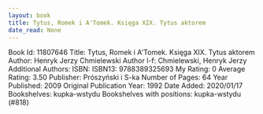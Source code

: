 ```yaml
---
layout: book
title: Tytus, Romek i A'Tomek. Księga XIX. Tytus aktorem
date_read: None
---
```


Book Id: 11807646
Title: Tytus, Romek i A'Tomek. Księga XIX. Tytus aktorem
Author: Henryk Jerzy Chmielewski
Author l-f: Chmielewski, Henryk Jerzy
Additional Authors: 
ISBN: 
ISBN13: 9788389325693
My Rating: 0
Average Rating: 3.50
Publisher: Prószyński i S-ka
Number of Pages: 64
Year Published: 2009
Original Publication Year: 1992
Date Added: 2020/01/17
Bookshelves: kupka-wstydu
Bookshelves with positions: kupka-wstydu (#818)

